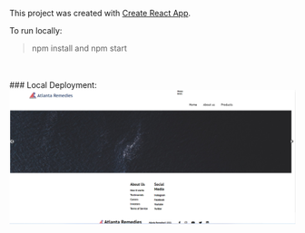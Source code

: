 This project was created with [Create React App](https://github.com/facebook/create-react-app).

To run locally:
>npm install and npm start
<br>
<br>
### Local Deployment:
<img src="Capture.PNG">

